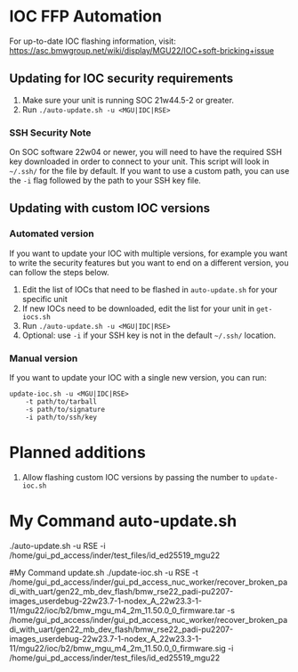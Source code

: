 # IOC FFP Automation

For up-to-date IOC flashing information, visit: https://asc.bmwgroup.net/wiki/display/MGU22/IOC+soft-bricking+issue

## Updating for IOC security requirements

1. Make sure your unit is running SOC 21w44.5-2 or greater.
2. Run `./auto-update.sh -u <MGU|IDC|RSE>`

### SSH Security Note

On SOC software 22w04 or newer, you will need to have the required SSH key downloaded in order to connect to your unit.
This script will look in `~/.ssh/` for the file by default.
If you want to use a custom path, you can use the `-i` flag followed by the path to your SSH key file.

## Updating with custom IOC versions

### Automated version

If you want to update your IOC with multiple versions, for example you want to write the security features but you want to end on a different version, you can follow the steps below.

1. Edit the list of IOCs that need to be flashed in `auto-update.sh` for your specific unit
2. If new IOCs need to be downloaded, edit the list for your unit in `get-iocs.sh`
3. Run `./auto-update.sh -u <MGU|IDC|RSE>`
4. Optional: use `-i` if your SSH key is not in the default `~/.ssh/` location.

### Manual version

If you want to update your IOC with a single new version, you can run:
```
update-ioc.sh -u <MGU|IDC|RSE>
	-t path/to/tarball
	-s path/to/signature
	-i path/to/ssh/key
```


# Planned additions

1. Allow flashing custom IOC versions by passing the number to `update-ioc.sh`

# My Command auto-update.sh
./auto-update.sh -u RSE -i /home/gui_pd_access/inder/test_files/id_ed25519_mgu22

#My Command update.sh
./update-ioc.sh -u RSE -t /home/gui_pd_access/inder/gui_pd_access_nuc_worker/recover_broken_padi_with_uart/gen22_mb_dev_flash/bmw_rse22_padi-pu2207-images_userdebug-22w23.7-1-nodex_A_22w23.3-1-11/mgu22/ioc/b2/bmw_mgu_m4_2m_11.50.0_0_firmware.tar -s /home/gui_pd_access/inder/gui_pd_access_nuc_worker/recover_broken_padi_with_uart/gen22_mb_dev_flash/bmw_rse22_padi-pu2207-images_userdebug-22w23.7-1-nodex_A_22w23.3-1-11/mgu22/ioc/b2/bmw_mgu_m4_2m_11.50.0_0_firmware.sig -i /home/gui_pd_access/inder/test_files/id_ed25519_mgu22
